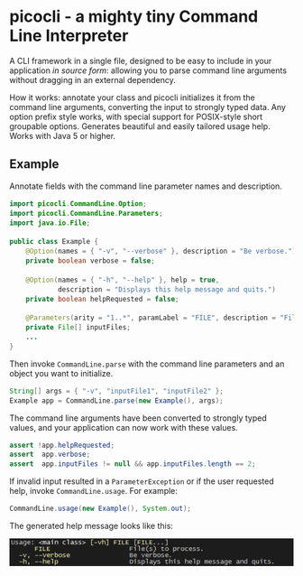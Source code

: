 # picocli - a mighty tiny Command Line Interpreter

A CLI framework in a single file, designed to be easy to include in your application _in source form_:
allowing you to parse command line arguments without dragging in an external dependency.

How it works: annotate your class and picocli initializes it from the command line arguments,
converting the input to strongly typed data. Any option prefix style works,
with special support for POSIX-style short groupable options.
Generates beautiful and easily tailored usage help. Works with Java 5 or higher.

## Example

Annotate fields with the command line parameter names and description.

```java
import picocli.CommandLine.Option;
import picocli.CommandLine.Parameters;
import java.io.File;

public class Example {
    @Option(names = { "-v", "--verbose" }, description = "Be verbose.")
    private boolean verbose = false;

    @Option(names = { "-h", "--help" }, help = true,
            description = "Displays this help message and quits.")
    private boolean helpRequested = false;

    @Parameters(arity = "1..*", paramLabel = "FILE", description = "File(s) to process.")
    private File[] inputFiles;
    ...
}
```

Then invoke `CommandLine.parse` with the command line parameters and an object you want to initialize.

```java
String[] args = { "-v", "inputFile1", "inputFile2" };
Example app = CommandLine.parse(new Example(), args);
```

The command line arguments have been converted to strongly typed values, and
your application can now work with these values.
```java
assert !app.helpRequested;
assert  app.verbose;
assert  app.inputFiles != null && app.inputFiles.length == 2;
```
If invalid input resulted in a `ParameterException` or if the user requested help, invoke `CommandLine.usage`. For example:
```java
CommandLine.usage(new Example(), System.out);
```

The generated help message looks like this:

![Usage help message with ANSI colors](docs/ExampleUsageANSI.png?raw=true)